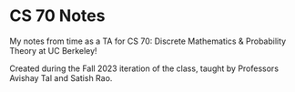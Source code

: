 # CS 70 Notes

My notes from time as a TA for CS 70: Discrete Mathematics & Probability Theory at UC Berkeley!

Created during the Fall 2023 iteration of the class, taught by Professors Avishay Tal and Satish Rao.

